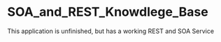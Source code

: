 # SOA_and_REST_Knowdlege_Base
This application is unfinished, but has a working REST and SOA Service
